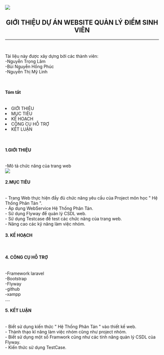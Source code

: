 <img src="https://github.com/ProjectGKHTPT/ProjectQLDSV/blob/master/image/00.png" /><br/>
<center><H2>GIỚI THIỆU DỰ ÁN WEBSITE QUẢN LÝ ĐIỂM SINH VIÊN</H2></center>
<hr/></br>
<p>Tài liệu này được xây dựng bởi các thành viên:</br>
                      -Nguyễn Trọng Lâm</br>
                      -Bùi Nguyễn Hồng Phúc</br>
 	                    -Nguyễn Thị Mỹ Linh</p></br>
                      
<p><H4>Tóm tắt</H4><br/>
<li> GIỚI THIỆU  </li>
<li> MỤC TIÊU</li>
<li> KẾ HOẠCH</li>
<li> CÔNG CỤ HỖ TRỢ</li>
<li> KẾT LUẬN</li>
  
</p><br/>

<p><H4>1.GIỚI THIỆU</H4><br/>
-Mô tả chức năng của trang web<br/>
<img src="https://github.com/ProjectGKHTPT/ProjectQLDSV/blob/master/image/01.png" /><br/>
  
<p><H4>2.MỤC TIÊU</H4><br/>
  - Trang Web thực hiện đầy đủ chức năng yêu cầu của Project môn học " Hệ Thống Phân Tán ".<br/>
  - Áp dụng WebService Hệ Thống Phân Tán. <br/>
  - Sử dụng Flyway để quản lý CSDL web. <br/>
  - Sử dụng Testcase để test các chức năng của trang web. <br/>
  - Nâng cao các kỹ năng làm việc nhóm.<br/>

<p><H4>3. KẾ HOẠCH</H4><br/>
  
<p><H4>4. CÔNG CỤ HỖ TRỢ</H4></br>  
  -Framework laravel</br> 
  -Bootstrap</br> 
  -Flyway</br> 
  -github</br> 
  -xampp</br> 
  ....
<p><H4>5. KẾT LUẬN</H4></br> 
  - Biết sử dụng kiến thức " Hệ Thống Phân Tán " vào thiết kế web.</br> 
  - Thành thạo kĩ năng làm việc nhóm cũng như project nhóm.</br> 
  - Biết sử dụng một số Framwork cũng như các tính năng quản lý CSDL của Flyway.</br> 
  - Kiến thức sử dụng TestCase.</br> 
